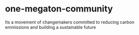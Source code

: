 # one-megaton-community
Its a movement of changemakers committed to reducing carbon emmissions and building a sustainable future

